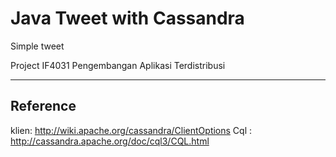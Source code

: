 # Java Tweet with Cassandra

Simple tweet

Project IF4031 Pengembangan Aplikasi Terdistribusi
- - - -

## Reference
klien: http://wiki.apache.org/cassandra/ClientOptions
Cql : http://cassandra.apache.org/doc/cql3/CQL.html
